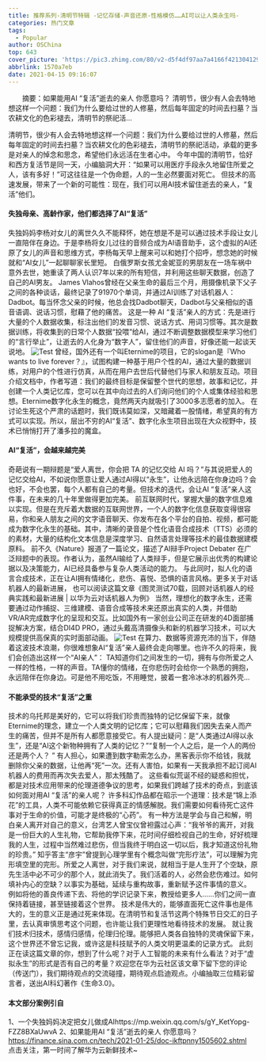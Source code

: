 ```yaml
---
title: 推荐系列-清明节特辑 -记忆存储-声音还原-性格模仿……AI可以让人类永生吗-
categories: 热门文章
tags:
  - Popular
author: OSChina
top: 643
cover_picture: 'https://pic3.zhimg.com/80/v2-d5f4df97aa7a4166f421304129d59a22_720w.jpg'
abbrlink: 1570a7eb
date: 2021-04-15 09:16:07
---
```


&emsp;&emsp;摘要：如果能用AI “复活”逝去的亲人 你愿意吗？ 清明节，很少有人会去特地想这样一个问题：我们为什么要给过世的人修墓，然后每年固定的时间去扫墓？当农耕文化的色彩褪去，清明节的祭祀活...
<!-- more -->

                                                                                                                                                                                         
清明节，很少有人会去特地想这样一个问题：我们为什么要给过世的人修墓，然后每年固定的时间去扫墓？当农耕文化的色彩褪去，清明节的祭祀活动，承载的更多是对亲人的悼念和思念，希望他们永远活在生者心中。 
今年中国的清明节，恰好和西方复活节是同一天，小编脑洞大开：“如果可以用医疗手段永久地留住所爱之人，该有多好！”可这往往是一个伪命题，人的一生必然要面对死亡。 
但技术的高速发展，带来了一个新的可能性：现在，我们可以用AI技术留住逝去的亲人，“复活”他们。 
 
#### 失独母亲、高龄作家，他们都选择了AI“复活” 
失独妈妈李杨对女儿的离世久久不能释怀，她在想是不是可以通过技术手段让女儿一直陪伴在身边。于是李杨将女儿过往的音频合成为AI语音助手，这个虚拟的AI还原了女儿的声音和思维方式，李杨每天早上醒来可以和她打个招呼，想念她的时候就和“AI女儿”一起聊聊家长里短。 
白俄罗斯女孩尤金妮亚的男朋友在一场车祸中意外去世，她重读了两人认识7年以来的所有短信，并利用这些聊天数据，创造了自己的AI男友。 
James Vlahos曾经在父亲生命的最后三个月，用摄像机录下父子之间的各种谈话，最终记录了91970个单词，并通过AI训练了对话机器人：Dadbot。每当怀念父亲的时候，他总会找Dadbot聊天，Dadbot与父亲相似的语音语调、说话习惯，慰藉了他的痛苦。 
这是一种 AI “复活”亲人的方式：先是进行大量的个人数据收集，标注出他们的发音习惯、说话方式、用词习惯等。其次是数据训练，将收集到的日常个人数据“投喂”给AI，通过不断调整数据模型来学习他们的“言行举止”，让逝去的人化身为“数字人”，留住他们的声音，好像还能一起谈天说地。 
![Test](https://pic3.zhimg.com/80/v2-d5f4df97aa7a4166f421304129d59a22_720w.jpg  '清明节特辑 -记忆存储-声音还原-性格模仿……AI可以让人类永生吗-') 
曾经，国外还有一个叫Eternime的项目，它的slogan是『Who wants to live forever？』，试图构建一种基于用户个性的AI，通过大量的数据训练，对用户的个性进行仿真，从而在用户去世后代替他们与家人和朋友互动。项目介绍文档中，作者写道：我们的最终目标是保留整个世代的思想，故事和记忆，并创建一个人类记忆库，您可以在其中向过去的人们询问他们的个人或集体经验和思想。Eternime数字化永生的概念，竟然两天内就吸引了3000多志愿者的加入。 
在讨论生死这个严肃的话题时，我们既讳莫如深，又暗藏着一股情绪，希望真的有方式可以实现。所以，层出不穷的AI“复活”、数字化永生项目出现在大众视野中，技术已悄悄打开了潘多拉的魔盒。 
 
#### AI“复活”，会越来越完美 
奇葩说有一期辩题是“爱人离世，你会把 TA 的记忆交给 AI 吗？”与其说把爱人的记忆交给AI，不如说你愿意让爱人通过AI得以“永生”，让他永远陪在你身边吗？会也好，不会也罢，每个人都有自己的考量。但技术的迭代，会让AI “复活”亲人这件事，在未来的几十年里做得更加完美。 
前互联网时代，掌握大量的数字信息难以实现。但是在充斥着大数据的互联网世界，一个人的数字化信息获取变得很容易，你和亲人朋友之间的文字语音聊天、你发布在各个平台的自拍、视频，都可能成为数字化永生的基础。其中，清晰的录音是个性化语音合成技术（TTS）必须的的素材，大量的结构化文本信息是深度学习、自然语言处理等技术的最佳数据建模原料。 
前不久《Nature》报道了一篇论文，描述了AI辩手Project Debater 在广泛辩题中的表现。作者认为，虽然AI输给了人类辩手，但是它展示出优秀的构建论据以及决策能力，AI已经具备参与复杂人类活动的能力。 
与此同时，拟人化的语言合成技术，正在让AI拥有情绪化，悲伤、喜悦、恐惧的语言风格。更多关于对话机器人的最新进展， 也可以阅读这篇文章《图灵测试70载，回顾对话机器人的经典实践和最新进展 | 以华为云对话机器人为例》 
当然，理想化的数字永生，还需要通过动作捕捉、三维建模、语音合成等技术来还原出真实的人类，并借助VR/AR完成数字化的呈现和交互。比如国外有一家创业公司正在研发的4D面部捕捉解决方案，结合DI4D PRO，通过头戴高清摄像头和新的机器学习技术，可以大规模提供高保真的实时面部动画。 
![Test](https://pic3.zhimg.com/80/v2-d5f4df97aa7a4166f421304129d59a22_720w.jpg  '清明节特辑 -记忆存储-声音还原-性格模仿……AI可以让人类永生吗-') 
在算力、数据等资源充沛的当下，伴随着这波技术浪潮，你很难想象AI“复活”亲人最终会走向哪里。也许不久的将来，我们会创造出这样一个“AI亲人”： 
TA知道你们之间发生的一切，拥有与你所爱之人一样的性格，一样的声音。TA懂你的情绪，在你悲伤时会给你一个熟悉的拥抱，永远陪伴在你身边。可是他不用吃饭，不用睡觉，披着一套冷冰冰的机器外壳… 
 
#### 不能承受的技术“复活”之重 
技术的乌托邦是美好的，它可以将我们珍贵而独特的记忆保留下来，就像Eternime的理念，建立一个人类文明的记忆库；它可以慰藉我们因失去亲人而产生的痛苦，但并不是所有人都愿意接受它。有人提出疑问：是“人类通过AI得以永生”，还是“AI这个新物种拥有了人类的记忆？”“复制一个人之后，是一个人的两份还是两个人？ ” 
有人担心，如果遭到数字勒索怎么办，黑客表示你不给钱，我就删除你父亲的数据，让他再“死”一次。还有人害怕，如果有一天我承担不起订阅AI机器人的费用而再次失去爱人，那太残酷了。 
这些看似荒诞不经的疑惑和担忧，都是对技术应用带来的伦理道德争议的思考，如果我们跨越了技术的奇点，到底该如何面对用AI “复活”的亲人呢？ 
许多科幻作品都在昭示一个道理：技术是“锦上添花”的工具，人类不可能依赖它获得真正的情感解脱。我们需要如何看待死亡这件事对于生命的价值，可能才是终极的“心药”。 
有一种方法是学会与自己和解，明白亲人离开对自己的意义，台湾艺人曾宝仪曾袒露过心声：“我爷爷的离开，对我是一份巨大的人生礼物，它帮助我停下来，花时间仔细检视自己的生命，好好梳理我的人生，过程中当然难过悲伤，但当我终于明白这一切以后，我才知道这份礼物的珍贵。” 
知乎答主“彦宇”曾提到心理学里有个概念叫做“完形疗法”，可以理解为完形填空里的完形。所爱之人离世，对于我们来说，就相当于是人生开了个空缺，原先生活中必不可少的那个人，就此消失了。我们活着的人，必然会悲伤难过。如何填补内心的空缺？以事实为基础，延续与重构故事，重新赋予这件事情的意义。 
例如将他的善良传递下去、将他的学识记录下来，教授给更多人……你们之间一直保持着链接，甚至链接着这个世界。 
技术是伟大的，能够直面死亡这件事也是伟大的，生的意义正是通过死来体现。在清明节和复活节这两个特殊节日交汇的日子里，去认真审慎思考这个问题，也许能让我们更理性地看待技术的发展。 
就让我们技术归技术，感情归感情，伦理归伦理。能够把人类各自独特的灵魂保留下来，这个世界还不曾忘记我，或许这是科技赋予的人类文明更温柔的记录方式。 
此刻正在读这篇文章的你，想到了什么呢？对于人工智能的未来有什么看法？对于“虚拟永生”的形式是否有自己的考量？欢迎您在华为云社区该文章下留下您的评论（传送门），我们期待观点的交流碰撞，期待观点启迪观点。小编抽取三位精彩留言者，送出AI科幻著作《生命3.0》。 
 
#### 本文部分案例引自 
1、一个失独妈妈决定把女儿做成AIhttps://mp.weixin.qq.com/s/gY_KetYopg-FZZ8BXaUwvA 
2、如果能用AI “复活”逝去的亲人 你愿意吗？https://finance.sina.com.cn/tech/2021-01-25/doc-ikftpnny1505602.shtml 
  
点击关注，第一时间了解华为云新鲜技术~
                                        